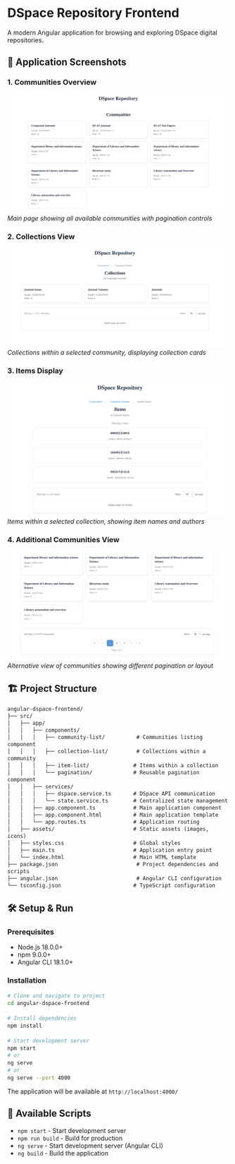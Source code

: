 # DSpace Repository Frontend

A modern Angular application for browsing and exploring DSpace digital repositories.

## 📱 Application Screenshots

### 1. Communities Overview

![Communities List](src/assets/communities.png)
_Main page showing all available communities with pagination controls_

### 2. Collections View

![Collections List](src/assets/collections.png)
_Collections within a selected community, displaying collection cards_

### 3. Items Display

![Items List](src/assets/items.png)
_Items within a selected collection, showing item names and authors_

### 4. Additional Communities View

![Communities Alternative View](src/assets/communities2.png)
_Alternative view of communities showing different pagination or layout_

## 🏗️ Project Structure

```
angular-dspace-frontend/
├── src/
│   ├── app/
│   │   ├── components/
│   │   │   ├── community-list/          # Communities listing component
│   │   │   ├── collection-list/         # Collections within a community
│   │   │   ├── item-list/              # Items within a collection
│   │   │   └── pagination/             # Reusable pagination component
│   │   ├── services/
│   │   │   ├── dspace.service.ts       # DSpace API communication
│   │   │   └── state.service.ts        # Centralized state management
│   │   ├── app.component.ts            # Main application component
│   │   ├── app.component.html          # Main application template
│   │   └── app.routes.ts               # Application routing
│   ├── assets/                         # Static assets (images, icons)
│   ├── styles.css                      # Global styles
│   ├── main.ts                         # Application entry point
│   └── index.html                      # Main HTML template
├── package.json                         # Project dependencies and scripts
├── angular.json                         # Angular CLI configuration
└── tsconfig.json                       # TypeScript configuration
```

## 🛠️ Setup & Run

### Prerequisites

- Node.js 18.0.0+
- npm 9.0.0+
- Angular CLI 18.1.0+

### Installation

```bash
# Clone and navigate to project
cd angular-dspace-frontend

# Install dependencies
npm install

# Start development server
npm start
# or
ng serve
# or
ng serve --port 4000
```

The application will be available at `http://localhost:4000/`

## 🔧 Available Scripts

- `npm start` - Start development server
- `npm run build` - Build for production
- `ng serve` - Start development server (Angular CLI)
- `ng build` - Build the application
